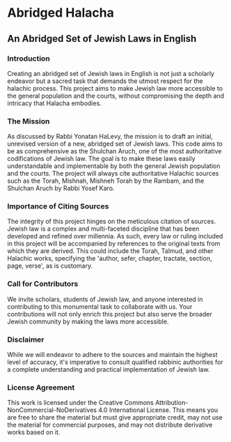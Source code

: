# Abridged Halacha

## An Abridged Set of Jewish Laws in English

### Introduction

Creating an abridged set of Jewish laws in English is not just a scholarly endeavor but a sacred task that demands the utmost respect for the halachic process. This project aims to make Jewish law more accessible to the general population and the courts, without compromising the depth and intricacy that Halacha embodies. 

### The Mission

As discussed by Rabbi Yonatan HaLevy, the mission is to draft an initial, unrevised version of a new, abridged set of Jewish laws. This code aims to be as comprehensive as the Shulchan Aruch, one of the most authoritative codifications of Jewish law. The goal is to make these laws easily understandable and implementable by both the general Jewish population and the courts. The project will always cite authoritative Halachic sources such as the Torah, Mishnah, Mishneh Torah by the Rambam, and the Shulchan Aruch by Rabbi Yosef Karo. 

### Importance of Citing Sources

The integrity of this project hinges on the meticulous citation of sources. Jewish law is a complex and multi-faceted discipline that has been developed and refined over millennia. As such, every law or ruling included in this project will be accompanied by references to the original texts from which they are derived. This could include the Torah, Talmud, and other Halachic works, specifying the 'author, sefer, chapter, tractate, section, page, verse', as is customary.

### Call for Contributors

We invite scholars, students of Jewish law, and anyone interested in contributing to this monumental task to collaborate with us. Your contributions will not only enrich this project but also serve the broader Jewish community by making the laws more accessible.

### Disclaimer

While we will endeavor to adhere to the sources and maintain the highest level of accuracy, it's imperative to consult qualified rabbinic authorities for a complete understanding and practical implementation of Jewish law.

### License Agreement

This work is licensed under the Creative Commons Attribution-NonCommercial-NoDerivatives 4.0 International License. This means you are free to share the material but must give appropriate credit, may not use the material for commercial purposes, and may not distribute derivative works based on it.
